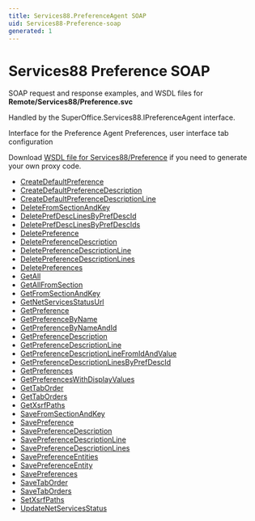 ```yaml
---
title: Services88.PreferenceAgent SOAP
uid: Services88-Preference-soap
generated: 1
---
```


# Services88 Preference SOAP

SOAP request and response examples, and WSDL files for **Remote/Services88/Preference.svc**

Handled by the <see cref="T:SuperOffice.Services88.IPreferenceAgent">SuperOffice.Services88.IPreferenceAgent</see> interface.

Interface for the Preference Agent
Preferences, user interface tab configuration

Download [WSDL file for Services88/Preference](../Services88-Preference.md) if you need to generate your own proxy code.

* [CreateDefaultPreference](CreateDefaultPreference.md)
* [CreateDefaultPreferenceDescription](CreateDefaultPreferenceDescription.md)
* [CreateDefaultPreferenceDescriptionLine](CreateDefaultPreferenceDescriptionLine.md)
* [DeleteFromSectionAndKey](DeleteFromSectionAndKey.md)
* [DeletePrefDescLinesByPrefDescId](DeletePrefDescLinesByPrefDescId.md)
* [DeletePrefDescLinesByPrefDescIds](DeletePrefDescLinesByPrefDescIds.md)
* [DeletePreference](DeletePreference.md)
* [DeletePreferenceDescription](DeletePreferenceDescription.md)
* [DeletePreferenceDescriptionLine](DeletePreferenceDescriptionLine.md)
* [DeletePreferenceDescriptionLines](DeletePreferenceDescriptionLines.md)
* [DeletePreferences](DeletePreferences.md)
* [GetAll](GetAll.md)
* [GetAllFromSection](GetAllFromSection.md)
* [GetFromSectionAndKey](GetFromSectionAndKey.md)
* [GetNetServicesStatusUrl](GetNetServicesStatusUrl.md)
* [GetPreference](GetPreference.md)
* [GetPreferenceByName](GetPreferenceByName.md)
* [GetPreferenceByNameAndId](GetPreferenceByNameAndId.md)
* [GetPreferenceDescription](GetPreferenceDescription.md)
* [GetPreferenceDescriptionLine](GetPreferenceDescriptionLine.md)
* [GetPreferenceDescriptionLineFromIdAndValue](GetPreferenceDescriptionLineFromIdAndValue.md)
* [GetPreferenceDescriptionLinesByPrefDescId](GetPreferenceDescriptionLinesByPrefDescId.md)
* [GetPreferences](GetPreferences.md)
* [GetPreferencesWithDisplayValues](GetPreferencesWithDisplayValues.md)
* [GetTabOrder](GetTabOrder.md)
* [GetTabOrders](GetTabOrders.md)
* [GetXsrfPaths](GetXsrfPaths.md)
* [SaveFromSectionAndKey](SaveFromSectionAndKey.md)
* [SavePreference](SavePreference.md)
* [SavePreferenceDescription](SavePreferenceDescription.md)
* [SavePreferenceDescriptionLine](SavePreferenceDescriptionLine.md)
* [SavePreferenceDescriptionLines](SavePreferenceDescriptionLines.md)
* [SavePreferenceEntities](SavePreferenceEntities.md)
* [SavePreferenceEntity](SavePreferenceEntity.md)
* [SavePreferences](SavePreferences.md)
* [SaveTabOrder](SaveTabOrder.md)
* [SaveTabOrders](SaveTabOrders.md)
* [SetXsrfPaths](SetXsrfPaths.md)
* [UpdateNetServicesStatus](UpdateNetServicesStatus.md)

